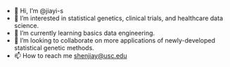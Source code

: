 - 👋 Hi, I’m @jiayi-s
- 👀 I’m interested in statistical genetics, clinical trials, and healthcare data science. 
- 🌱 I’m currently learning basics data engineering.  
- 💞️ I’m looking to collaborate on more applications of newly-developed statistical genetic methods.
- 📫 How to reach me shenjiay@usc.edu

<!---
jiayi-s/jiayi-s is a ✨ special ✨ repository because its `README.md` (this file) appears on your GitHub profile.
You can click the Preview link to take a look at your changes.
--->
